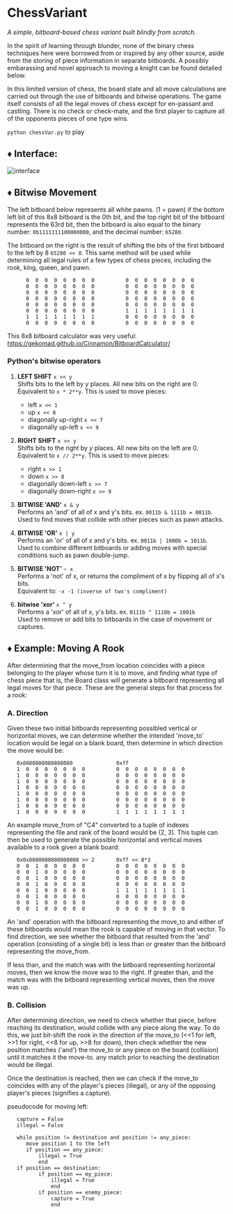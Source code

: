 # ChessVariant
*A simple, bitboard-based chess variant built blindly from scratch.*

In the spirit of learning through blunder, none of the binary chess techniques here were borrowed from or inspired by any other source, aside from the storing of piece information in separate bitboards. A possibly embarassing and novel approach to moving a knight can be found detailed below.

In this limited version of chess, the board state and all move calculations are carried out through the use of bitboards and bitwise operations. The game itself consists of all the legal moves of chess except for en-passant and castling. There is no check or check-mate, and the first player to capture all of the opponents pieces of one type wins.

`python chessVar.py` to play

## :diamonds: Interface:

![interface](https://github.com/flwrr/ChessVariant/assets/141792497/3a86d58c-3d19-4130-ace7-c81a703eef68)

## :diamonds: Bitwise Movement

   The left bitboard below represents all white pawns. (1 = pawn)
   if the bottom left bit of this 8x8 bitboard is the 0th bit,
   and the top right bit of the bitboard represents the 63rd bit,
   then the bitboard is also equal to the binary number:
   `0b1111111100000000`, and the decimal number: `65280`.

   The bitboard on the right is the result of shifting the bits
   of the first bitboard to the left by 8 `65280 << 8`. This same
   method will be used while determining all legal rules of a few
   types of chess pieces, including the rook, king, queen, and pawn.
```
      0  0  0  0  0  0  0  0          0  0  0  0  0  0  0  0
      0  0  0  0  0  0  0  0          0  0  0  0  0  0  0  0
      0  0  0  0  0  0  0  0          0  0  0  0  0  0  0  0
      0  0  0  0  0  0  0  0          0  0  0  0  0  0  0  0
      0  0  0  0  0  0  0  0          0  0  0  0  0  0  0  0
      0  0  0  0  0  0  0  0          1  1  1  1  1  1  1  1
      1  1  1  1  1  1  1  1          0  0  0  0  0  0  0  0
      0  0  0  0  0  0  0  0          0  0  0  0  0  0  0  0
```
   This 8x8 bitboard calculator was very useful:
   https://gekomad.github.io/Cinnamon/BitboardCalculator/

### Python's bitwise operators

1. **LEFT SHIFT** `x << y`<br>
   Shifts bits to the left by *y* places. All new bits on the right are 0.<br>
   Equivalent to `x * 2**y`. This is used to move pieces:
   * left `x << 1`
   * up `x << 8`
   * diagonally up-right `x << 7`
   * diagonally up-left `x << 9`


2. **RIGHT SHIFT** `x >> y`<br>
   Shifts bits to the right by *y* places. All new bits on the left are 0.<br>
   Equivalent to `x // 2**y`. This is used to move pieces:
   * right `x >> 1`
   * down `x >> 8`
   * diagonally down-left `x >> 7`
   * diagonally down-right `x >> 9`
     

3.  **BITWISE 'AND'** `x & y`<br>
   Performs an 'and' of all of x and y's bits. ex. `0011b & 1111b = 0011b`.<br>
   Used to find moves that collide with other pieces such as pawn attacks.


4.  **BITWISE 'OR'** `x | y`<br>
   Performs an 'or' of all of x and y's bits. ex. `0011b | 1000b = 1011b`.<br>
   Used to combine different bitboards or adding moves with special conditions such as pawn double-jump.


5.  **BITWISE 'NOT'** `~ x`<br>
   Performs a 'not' of x, or returns the compliment of x by flipping all of x's bits.<br>
   Equivalent to: `-x -1 (inverse of two's compliment)`
   
7.  **bitwise 'xor'** `x ^ y`<br>
   Performs a 'xor' of all of x, y's bits. ex. `0111b ^ 1110b = 1001b`<br>
   Used to remove or add bits to bitboards in the case of movement or captures.

## :diamonds: Example: Moving A Rook

   After determining that the move_from location coincides with a
   piece belonging to the player whose turn it is to move, and finding
   what type of chess piece that is, the Board class will generate a
   bitboard representing all legal moves for that piece. These are the
   general steps for that process for a rook:

### A. Direction
   Given these two initial bitboards representing possibled vertical or horizontal moves, we can determine whether the
   intended 'move_to' location would be legal on a blank board, then determine in which direction the move would be:
```
   0x8080808080808080              0xff
   1  0  0  0  0  0  0  0          0  0  0  0  0  0  0  0
   1  0  0  0  0  0  0  0          0  0  0  0  0  0  0  0
   1  0  0  0  0  0  0  0          0  0  0  0  0  0  0  0
   1  0  0  0  0  0  0  0          0  0  0  0  0  0  0  0
   1  0  0  0  0  0  0  0          0  0  0  0  0  0  0  0
   1  0  0  0  0  0  0  0          0  0  0  0  0  0  0  0
   1  0  0  0  0  0  0  0          0  0  0  0  0  0  0  0
   1  0  0  0  0  0  0  0          1  1  1  1  1  1  1  1
```
   An example move_from of "C4" converted to a tuple of indexes
   representing the file and rank of the board would be (2, 3).
   This tuple can then be used to generate the possible
   horizontal and vertical moves available to a rook given
   a blank board:
```
   0x0x8080808080808080 >> 2       0xff << 8*3
   0  0  1  0  0  0  0  0          0  0  0  0  0  0  0  0
   0  0  1  0  0  0  0  0          0  0  0  0  0  0  0  0
   0  0  1  0  0  0  0  0          0  0  0  0  0  0  0  0
   0  0  1  0  0  0  0  0          0  0  0  0  0  0  0  0
   0  0  1  0  0  0  0  0          1  1  1  1  1  1  1  1
   0  0  1  0  0  0  0  0          0  0  0  0  0  0  0  0
   0  0  1  0  0  0  0  0          0  0  0  0  0  0  0  0
   0  0  1  0  0  0  0  0          0  0  0  0  0  0  0  0
```
   An 'and' operation with the bitboard representing the move_to and
   either of these bitboards would mean the rook is capable of moving
   in that vector. To find direction, we see whether the bitboard
   that resulted from the 'and' operation (consisting of a single bit)
   is less than or greater than the bitboard representing the move_from.

   If less than, and the match was with the bitboard representing
   horizontal moves, then we know the move was to the right. If
   greater than, and the match was with the bitboard representing
   vertical moves, then the move was up.

### B. Collision
   After determining direction, we need to check whether that piece,
   before reaching its destination, would collide with any piece along
   the way. To do this, we just bit-shift the rook in the direction
   of the move_to (<<1 for left, >>1 for right, <<8 for up, >>8 for down),
   then check whether the new position matches ('and') the move_to or
   any piece on the board (collision) until it matches it the move-to.
   any match prior to reaching the destination would be illegal.

   Once the destination is reached, then we can check if the move_to
   coincides with any of the player's pieces (illegal), or any of the
   opposing player's pieces (signifies a capture).

   pseudocode for moving left:
```
   capture = False
   illegal = False

   while position != destination and position != any_piece:
      move position 1 to the left
      if position == any_piece:
          illegal = True
          end
   if position == destination:
          if position == my_piece:
              illegal = True
              end
          if position == enemy_piece:
              capture = True
              end
```

